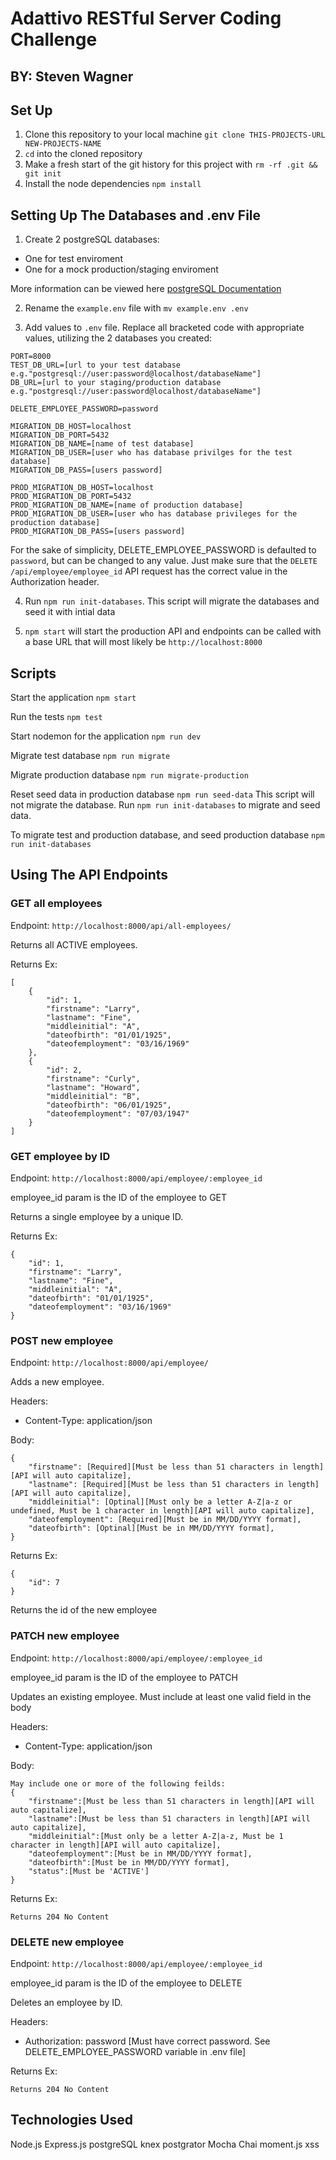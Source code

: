 # Adattivo RESTful Server Coding Challenge
## BY: Steven Wagner

## Set Up
1. Clone this repository to your local machine `git clone THIS-PROJECTS-URL NEW-PROJECTS-NAME`
2. `cd` into the cloned repository
3. Make a fresh start of the git history for this project with `rm -rf .git && git init`
4. Install the node dependencies `npm install`

## Setting Up The Databases and .env File

1. Create 2 postgreSQL databases:
* One for test enviroment
* One for a mock production/staging enviroment

More information can be viewed here [postgreSQL Documentation](https://www.postgresql.org/docs/current/app-createdb.html)

2. Rename the `example.env` file with `mv example.env .env`

3. Add values to `.env` file. Replace all bracketed code with appropriate values, utilizing the 2 databases you created:
```
PORT=8000
TEST_DB_URL=[url to your test database e.g."postgresql://user:password@localhost/databaseName"]
DB_URL=[url to your staging/production database e.g."postgresql://user:password@localhost/databaseName"]

DELETE_EMPLOYEE_PASSWORD=password

MIGRATION_DB_HOST=localhost
MIGRATION_DB_PORT=5432
MIGRATION_DB_NAME=[name of test database]
MIGRATION_DB_USER=[user who has database privilges for the test database]
MIGRATION_DB_PASS=[users password]

PROD_MIGRATION_DB_HOST=localhost
PROD_MIGRATION_DB_PORT=5432
PROD_MIGRATION_DB_NAME=[name of production database]
PROD_MIGRATION_DB_USER=[user who has database privileges for the production database]
PROD_MIGRATION_DB_PASS=[users password]
```
For the sake of simplicity, DELETE_EMPLOYEE_PASSWORD is defaulted to `password`, but can be changed to any value. Just make sure that the `DELETE /api/employee/employee_id` API request has the correct value in the Authorization header.

4. Run `npm run init-databases`. This script will migrate the databases and seed it with intial data

5. `npm start` will start the production API and endpoints can be called with a base URL that will most likely be `http://localhost:8000`

## Scripts

Start the application `npm start`

Run the tests `npm test`

Start nodemon for the application `npm run dev`

Migrate test database `npm run migrate`

Migrate production database `npm run migrate-production`

Reset seed data in production database `npm run seed-data` This script will not migrate the database. Run `npm run init-databases` to migrate and seed data.

To migrate test and production database, and seed production database `npm run init-databases`

## Using The API Endpoints

### GET all employees
Endpoint: `http://localhost:8000/api/all-employees/`

Returns all ACTIVE employees.

Returns Ex:
```
[
    {
        "id": 1,
        "firstname": "Larry",
        "lastname": "Fine",
        "middleinitial": "A",
        "dateofbirth": "01/01/1925",
        "dateofemployment": "03/16/1969"
    },
    {
        "id": 2,
        "firstname": "Curly",
        "lastname": "Howard",
        "middleinitial": "B",
        "dateofbirth": "06/01/1925",
        "dateofemployment": "07/03/1947"
    }
]
```

### GET employee by ID
Endpoint: `http://localhost:8000/api/employee/:employee_id`

employee_id param is the ID of the employee to GET

Returns a single employee by a unique ID.

Returns Ex:
```
{
    "id": 1,
    "firstname": "Larry",
    "lastname": "Fine",
    "middleinitial": "A",
    "dateofbirth": "01/01/1925",
    "dateofemployment": "03/16/1969"
}
```

### POST new employee
Endpoint: `http://localhost:8000/api/employee/`

Adds a new employee.

Headers:
* Content-Type: application/json

Body:
```
{
    "firstname": [Required][Must be less than 51 characters in length][API will auto capitalize],
    "lastname": [Required][Must be less than 51 characters in length][API will auto capitalize],
    "middleinitial": [Optinal][Must only be a letter A-Z|a-z or undefined, Must be 1 character in length][API will auto capitalize],
    "dateofemployment": [Required][Must be in MM/DD/YYYY format],
    "dateofbirth": [Optinal][Must be in MM/DD/YYYY format],
}
```

Returns Ex:
```
{
    "id": 7
}
```
Returns the id of the new employee

### PATCH new employee
Endpoint: `http://localhost:8000/api/employee/:employee_id`

employee_id param is the ID of the employee to PATCH

Updates an existing employee. Must include at least one valid field in the body

Headers:
* Content-Type: application/json

Body:
```
May include one or more of the following feilds:
{
    "firstname":[Must be less than 51 characters in length][API will auto capitalize],
    "lastname":[Must be less than 51 characters in length][API will auto capitalize],
    "middleinitial":[Must only be a letter A-Z|a-z, Must be 1 character in length][API will auto capitalize],
    "dateofemployment":[Must be in MM/DD/YYYY format],
    "dateofbirth":[Must be in MM/DD/YYYY format],
    "status":[Must be 'ACTIVE']
}
```

Returns Ex:
```
Returns 204 No Content
```

### DELETE new employee
Endpoint: `http://localhost:8000/api/employee/:employee_id`

employee_id param is the ID of the employee to DELETE

Deletes an employee by ID.

Headers:
* Authorization: password [Must have correct password. See DELETE_EMPLOYEE_PASSWORD variable in .env file]

Returns Ex:
```
Returns 204 No Content
```

## Technologies Used

Node.js
Express.js
postgreSQL
knex
postgrator
Mocha
Chai
moment.js
xss
